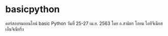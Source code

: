 # basicpython
คอร์สอบรมออนไลน์ basic Python วันที่ 25-27 เม.ย. 2563 โดย อ.สามิตร โกยม ไอทีจีเนียส เอ็นจิเนียริ่ง
